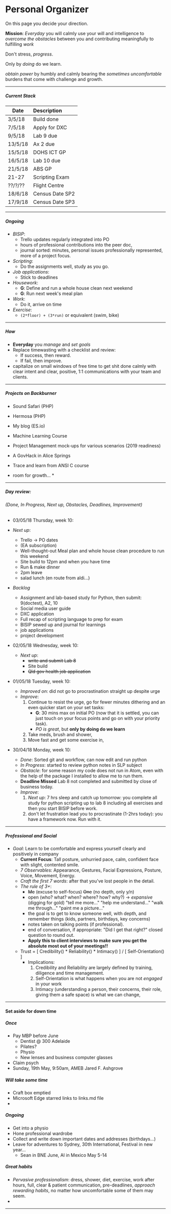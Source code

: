 # Personal Organizer

On this page you decide your direction.

**Mission**: *Everyday* you will calmly use your will and intelligence to *overcome the obstacles* between you and contributing meaningfully to fulfilling *work*

Don't stress, *progress*.

Only by *doing* do we learn.

*obtain power* by humbly and calmly bearing the *sometimes uncomfortable* burdens that come with challenge and growth.

---

##### Current Stack

| Date    | Description                |
| ------- |:-------------------------- |
|  3/5/18 | Build done |
|  7/5/18 | Apply for DXC |
|  9/5/18 | Lab  9 due |
| 13/5/18 | Ax 2   due |
| 15/5/18 | DOHS ICT GP |
| 16/5/18 | Lab 10 due |
| 21/5/18 | ABS GP |
| 21-27   | Scripting Exam |
| ??/?/?? | Flight Centre |
| 18/6/18 | Census Date SP2 |
| 17/9/18 | Census Date SP3 |

---

##### Ongoing

* *BISIP*:
    * Trello updates regularly integrated into PO
    * hours of professional contributions into the peer doc,
    * journal sorted: minutes, personal issues professionally represented, more of a project focus.
* *Scripting*:
    * Do the assignments well, study as you go.
* *Job applications*:
    * Stick to deadlines
* *Housework*:
    * **G**: Define and run a whole house clean next weekend
    * **G**: Run next week's meal plan
* *Work*:
    * Do it, arrive on time
* *Exercise*:
    * `(2*floor) + (3*run)` or equivalent (swim, bike)

---

##### How

* **Everyday** you *manage* and *set goals*
* Replace timewasting with a checklist and review:
    * If success, then reward.
    * If fail,    then improve.
* capitalize on small windows of free time to get shit done calmly with clear intent and clear, positive, 1:1 communications with your team and clients.

---

##### Projects on Backburner

* Sound Safari (PHP)
* Hermosa (PHP)
* My blog (ES.io)
* Machine Learning Course
* Project Management mock-ups for various scenarios (2019 readiness)
* A GovHack in Alice Springs
* Trace and learn from ANSI C course

* room for growth...
    *

---

##### Day review:
###### (Done, In Progress, Next up, Obstacles, Deadlines, Improvement)

* 03/05/18 Thursday, week 10:
* *Next up*:
    * Trello -> PO dates
    * (EA subscription)
    * Well-thought-out Meal plan and whole house clean procedure to run this weekend
    * Site build to 12pm and when you have time
    * Run & make dinner
    * 2pm leave
    * salad lunch (en route from aldi...)
* *Backlog*
    * Assignment and lab-based study for Python, then submit: 9(doctest), A2, 10
    * Social media user guide
    * DXC application
    * Full recap of scripting language to prep for exam
    * BISIP sewed up and journal for learnings
    * job applications
    * project development

* 02/05/18 Wednesday, week 10:
    * *Next up*:
        * ~~write and submit Lab 8~~
        * Site build
        * ~~Qld gov health job application~~


* 01/05/18 Tuesday, week 10:
    * *Improved on*: did not go to procrastination straight up despite urge
    * *Improve*:
        1. Continue to resist the urge, go for fewer minutes dithering and an even quicker start on your set tasks:
            * **G**: 30 mins max on initial PO (now that it is settled, you can just touch on your focus points and go on with your priority task).
            * *PO is great*, but **only by doing do we learn**
        1. Take meds, brush and shower,
        1. Move fast and get some exercise in,

* 30/04/18 Monday, week 10:
    * *Done*: Sorted git and workflow, can now edit and run python
    * *In Progress*: started to review python notes in SLP subject
    * *Obstacle*: for some reason my code does not run in Atom, even with the help of the package I installed to allow me to run them.
    * **Deadline Missed** Lab 8 not completed and submitted by close of business today.
    * *Improve*:
        1. *Next up*: 7 hrs sleep and catch up tomorrow: you complete all study for python scripting up to lab 8 including all exercises and then you start BISIP before work.
        1. don't let frustration lead you to procrastinate (1-2hrs today): you have a framework now. Run with it.

---

##### Professional and Social

* *Goal*: Learn to be comfortable and express yourself clearly and positively in company
    * **Current Focus**: Tall posture, unhurried pace, calm, confident face with slight, contented smile.
    * *7 Observables*: Appearance, Gestures, Facial Expressions, Posture, Voice, Movement, Energy.
    * *Craft the first 7 words*: after that you've lost people in the detail.
    * *The rule of 3+*:
        * ~~Me~~ (excuse to self-focus) ~~One~~ (no depth, only y/n)
        * open (who? what? when? where? how? why?) -> *expansive* (digging for gold) "tell me more..." "help me understand..." "walk me through..." "paint me a picture..."
        * the goal is to get to know someone well, with depth, and remember things (kids, partners, birthdays, key concerns)
        * notes taken on talking points (if professional).
        * end of conversation, if appropriate: "Did I get that right?" closed question to round out.
        * **Apply this to client interviews to make sure you get the absolute most out of your meetings!!**
    * Trust = [ Credibility() * Reliability() * Intimacy() ] / [ Self-Orientation() ]
        * Implications:
            1. Credibility and Reliability are largely defined by training, diligence and time management.
            1. Self-Orientation is what happens when you are not *engaged* in your work
            1. Intimacy (understanding a person, their concerns, their role, giving them a safe space) is what we can change,

---

#### Set aside for down time

##### Once

* Pay MBP before June
    * Dentist @ 300 Adelaide
    * Pilates?
    * Physio
    * New lenses and business computer glasses
* Claim psych
* Sunday, 19th May, 9:50am, AMEB Jared F. Ashgrove

##### Will take some time

* Craft box emptied
* Microsoft Edge starred links to links.md file
*

##### Ongoing

* Get into a physio
* Hone professional wardrobe
* Collect and write down important dates and addresses (birthdays...)
* Leave for adventures to Sydney, 30th International, Festival in new year...
    * Sean in BNE June, Al in Mexico May 5-14

##### Great habits

* *Pervasive professionalism*: dress, shower, diet, exercise, work after hours, full, clear & patient communication, pre-deadlines, *approach rewarding habits*, no matter how uncomfortable some of them may seem.
*

---
